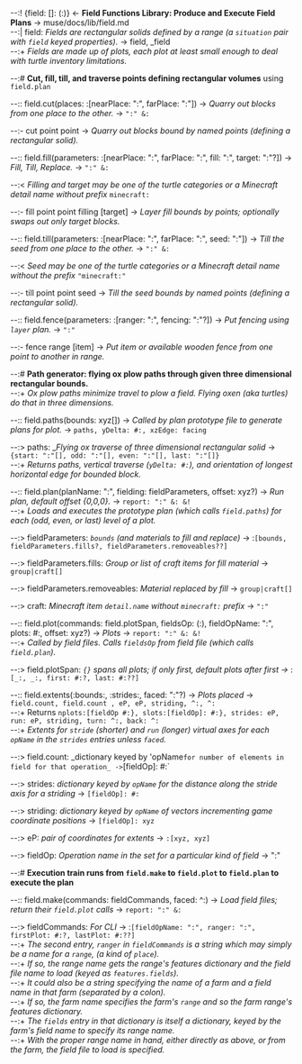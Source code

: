 --:! {field: []: (:)} <- **Field Functions Library: Produce and Execute Field Plans** -> muse/docs/lib/field.md      
--:| field: _Fields are rectangular solids defined by a range (a `situation` pair with `field` keyed properties)._ -> field, _field    
--:+ _Fields are made up of plots, each plot at least small enough to deal with turtle inventory limitations._  

--:# **Cut, fill, till, and traverse points defining rectangular volumes** using `field.plan`  

--:: field.cut(places: :[nearPlace: ":", farPlace: ":"]) -> _Quarry out blocks from one place to the other._ -> `":" &:`  

--:- cut point point -> _Quarry out blocks bound by named points (defining a rectangular solid)._  

--:: field.fill(parameters: :[nearPlace: ":", farPlace: ":", fill: ":", target: ":"?]) -> _Fill, Till, Replace._ -> `":" &:`  

--:< _Filling and target may be one of the turtle categories or a Minecraft detail name without prefix_ `minecraft:`   

--:- fill point point filling [target] -> _Layer fill bounds by points; optionally swaps out only target blocks._  

--:: field.till(parameters: :[nearPlace: ":", farPlace: ":", seed: ":"]) -> _Till the seed from one place to the other._ -> `":" &:`  

--:< _Seed may be one of the turtle categories or a Minecraft detail name without the prefix_ `"minecraft:"`  

--:- till point point seed -> _Till the seed bounds by named points (defining a rectangular solid)._  

--:: field.fence(parameters: :[ranger: ":", fencing: ":"?]) -> _Put fencing using `layer` plan._ -> `":"`  

--:- fence range [item] -> _Put item or available wooden fence from one point to another in range._  

--:# **Path generator: flying ox plow paths through given three dimensional rectangular bounds.**    
--:+ _Ox plow paths minimize travel to plow a field. Flying oxen (aka turtles) do that in three dimensions._  

--:: field.paths(bounds: xyz[]) -> _Called by plan prototype file to generate plans for plot._ -> `paths, yDelta: #:, xzEdge: facing`  

--:> paths: __Flying ox traverse of three dimensional rectangular solid_ -> `{start: ":"[], odd: ":"[], even: ":"[], last: ":"[]}`    
--:+ _Returns paths, vertical traverse (`yDelta: #:`), and orientation of longest horizontal edge for bounded block._  

--:: field.plan(planName: ":", fielding: fieldParameters, offset: xyz?) -> _Run plan, default offset {0,0,0}._ -> `report: ":" &: &!`    
--:+ _Loads and executes the prototype plan (which calls `field.paths`) for each (odd, even, or last) level of a plot._  

--:> fieldParameters: _`bounds` (and materials to fill and replace)_ -> :`[bounds, fieldParameters.fills?, fieldParameters.removeables??]`  

--:> fieldParameters.fills: _Group or list of craft items for fill material_ -> `group|craft[]`  

--:> fieldParameters.removeables: _Material replaced by fill_ -> `group|craft[]`  

--:> craft: _Minecraft item `detail.name` without `minecraft:` prefix_ -> `":"`  

--:: field.plot(commands: field.plotSpan, fieldsOp: (:), fieldOpName: ":", plots: #:, offset: xyz?) -> _Plots_ -> `report: ":" &: &!`    
--:+ _Called by field files. Calls `fieldsOp` from field file (which calls `field.plan`)._  

--:> field.plotSpan: _`{}` spans all plots; if only first, default plots after first ->_ :`[_:, _:, first: #:?, last: #:??]`  

--:: field.extents(:bounds:, :strides:, faced: ":"?) -> _Plots placed_ -> `field.count, field.count , eP, eP, striding, ^:, ^:`    
--:+ Returns `nplots:[fieldOp #:}, slots:[fieldOp]: #:}, strides: eP, run: eP, striding, turn: ^:, back: ^:`    
--:+ _Extents for `stride` (shorter) and `run` (longer) virtual axes for each `opName` in the `strides` entries unless `faced`._  

--:> field.count: _dictionary keyed by 'opName` for number of elements in field for that operation_ -> `[fieldOp]: #:`  

--:> strides: _dictionary keyed by `opName` for the distance along the stride axis for a striding_ -> `[fieldOp]: #:`  

--:> striding: _dictionary keyed by `opName` of vectors incrementing game coordinate positions_ -> `[fieldOp]: xyz`  

--:> eP: _pair of coordinates for extents_  -> `:[xyz, xyz]`  

--:> fieldOp: _Operation name in the set for a particular kind of field_ -> ":"  

--:# **Execution train runs from `field.make` to `field.plot` to `field.plan` to execute the plan**  

--:: field.make(commands: fieldCommands, faced: ^:) -> _Load field files; return their `field.plot` calls_ -> `report: ":" &:`  

--:> fieldCommands: _For CLI_ -> :`[fieldOpName: ":", ranger: ":",  firstPlot: #:?, lastPlot: #:??]`    
--:+ _The second entry, `ranger` in `fieldCommands` is a string which may simply be a name for a `range`, (a kind of `place`)._    
--:+ _If so, the range name gets the range's features dictionary and the field file name to load (keyed as `features.fields`)._    
--:+ _It could also be a string specifying the name of a farm and a field name in that farm (separated by a colon)._    
--:+ _If so, the farm name specifies the farm's `range` and so the farm range's features dictionary._    
--:+ _The `fields` entry in that dictionary is itself a dictionary, keyed by the farm's field name to specify its range name._    
--:+ _With the proper range name in hand, either directly as above, or from the farm, the field file to load is specified._  
